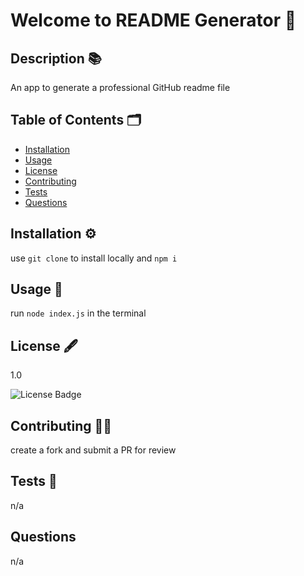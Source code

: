 
# Welcome to README Generator 👋

## Description 📚

An app to generate a professional GitHub readme file

## Table of Contents 🗂

* [Installation](#Installation-⚙️)
* [Usage](#Usage-🚨)
* [License](#License-🖋)
* [Contributing](#Contributing-👩‍💻)
* [Tests](#Tests-🧪)
* [Questions](#Questions)

## Installation ⚙️

use `git clone` to install locally and `npm i`

## Usage 🚨

run `node index.js` in the terminal

## License 🖋

1.0

![License Badge](https://img.shields.io/badge/license-1-blue)

## Contributing 👩‍💻

create a fork and submit a PR for review

## Tests 🧪

n/a

## Questions

n/a

